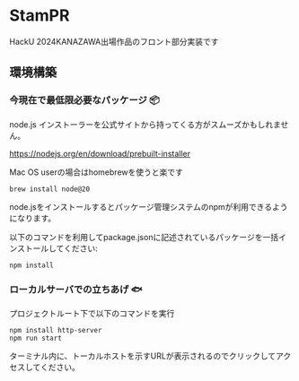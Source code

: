 # StamPR
HackU 2024KANAZAWA出場作品のフロント部分実装です

## 環境構築
### 今現在で最低限必要なパッケージ 📦
node.js
インストーラーを公式サイトから持ってくる方がスムーズかもしれません。

https://nodejs.org/en/download/prebuilt-installer


Mac OS userの場合はhomebrewを使うと楽です

```
brew install node@20
```

node.jsをインストールするとパッケージ管理システムのnpmが利用できるようになります。


以下のコマンドを利用してpackage.jsonに記述されているパッケージを一括インストールしてください:
```
npm install
```


### ローカルサーバでの立ちあげ 🐟
プロジェクトルート下で以下のコマンドを実行


```
npm install http-server
npm run start
```
ターミナル内に、トーカルホストを示すURLが表示されるのでクリックしてアクセスしてください。
